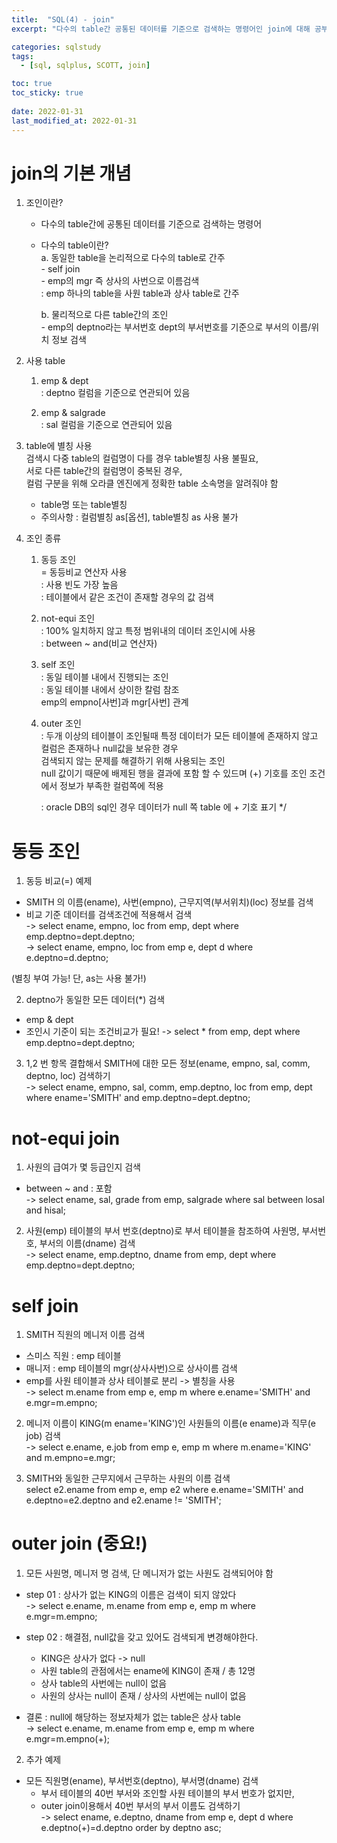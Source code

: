 ```yaml
---
title:  "SQL(4) - join"
excerpt: "다수의 table간 공통된 데이터를 기준으로 검색하는 명령어인 join에 대해 공부해봅시다!"

categories: sqlstudy
tags:
  - [sql, sqlplus, SCOTT, join]

toc: true
toc_sticky: true
 
date: 2022-01-31
last_modified_at: 2022-01-31
---
```


# join의 기본 개념

1. 조인이란?  
	- 다수의 table간에  공통된 데이터를 기준으로 검색하는 명령어  
	- 다수의 table이란?  
		a. 동일한 table을 논리적으로 다수의 table로 간주  
			- self join  
			- emp의 mgr 즉 상사의 사번으로 이름검색  
				: emp 하나의 table을 사원 table과 상사 table로 간주  
  
		b. 물리적으로 다른 table간의 조인  
			- emp의 deptno라는 부서번호 dept의 부서번호를 기준으로 부서의 이름/위치 정보 검색  
  
2. 사용 table  
	1. emp & dept  
	  : deptno 컬럼을 기준으로 연관되어 있음  
  
	 2. emp & salgrade  
	  : sal 컬럼을 기준으로 연관되어 있음  
  
3. table에 별칭 사용  
	검색시 다중 table의 컬럼명이 다를 경우 table별칭 사용 불필요,  
	서로 다른 table간의 컬럼명이 중복된 경우,  
	컬럼 구분을 위해 오라클 엔진에게 정확한 table 소속명을 알려줘야 함  
	- table명 또는 table별칭  
	- 주의사항 : 컬럼별칭 as[옵션], table별칭 as 사용 불가  

4. 조인 종류  
	1. 동등 조인  
		 = 동등비교 연산자 사용  
		 : 사용 빈도 가장 높음  
		 : 테이블에서 같은 조건이 존재할 경우의 값 검색  
  
	2. not-equi 조인  
		: 100% 일치하지 않고 특정 범위내의 데이터 조인시에 사용  
		: between ~ and(비교 연산자)  
  
	3. self 조인  
		: 동일 테이블 내에서 진행되는 조인  
		: 동일 테이블 내에서 상이한 칼럼 참조  
			emp의 empno[사번]과 mgr[사번] 관계  
  
	4. outer 조인  
		: 두개 이상의 테이블이 조인될때 특정 데이터가 모든 테이블에 존재하지 않고 컬럼은 존재하나 null값을 보유한 경우  
		  검색되지 않는 문제를 해결하기 위해 사용되는 조인  
		  null 값이기 때문에 배제된 행을 결과에 포함 할 수 있드며 (+) 기호를 조인 조건에서 정보가 부족한 컬럼쪽에 적용  
  
		: oracle DB의 sql인 경우 데이터가 null 쪽 table 에 + 기호 표기 */  
  
# 동등 조인

1. 동등 비교(=) 예제  
- SMITH 의 이름(ename), 사번(empno), 근무지역(부서위치)(loc) 정보를 검색  
- 비교 기준 데이터를 검색조건에 적용해서 검색  
-> select ename, empno, loc from emp, dept where emp.deptno=dept.deptno;  
-> select ename, empno, loc from emp e, dept d where e.deptno=d.deptno;  
  
(별칭 부여 가능! 단, as는 사용 불가!)
  
  
2. deptno가 동일한 모든 데이터(*) 검색
- emp & dept 
- 조인시 기준이 되는 조건비교가 필요!
-> select * from emp, dept where emp.deptno=dept.deptno;
  
3. 1,2 번 항목 결합해서 SMITH에 대한 모든 정보(ename, empno, sal, comm, deptno, loc) 검색하기  
-> select ename, empno, sal, comm, emp.deptno, loc from emp, dept where ename='SMITH' and emp.deptno=dept.deptno;  
  
  
# not-equi join
  
1. 사원의 급여가 몇 등급인지 검색  
- between ~ and : 포함  
-> select ename, sal, grade from emp, salgrade where sal between losal and hisal;  
  
2. 사원(emp) 테이블의 부서 번호(deptno)로 부서 테이블을 참조하여 사원명, 부서번호, 부서의 이름(dname) 검색  
-> select ename, emp.deptno, dname from emp, dept where emp.deptno=dept.deptno;  
  
  
# self join
  
1. SMITH 직원의 메니저 이름 검색  
- 스미스 직원 : emp 테이블  
- 매니저 : emp 테이블의 mgr(상사사번)으로 상사이름 검색  
- emp를 사원 테이블과 상사 테이블로 분리 -> 별칭을 사용  
-> select m.ename from emp e, emp m where e.ename='SMITH' and e.mgr=m.empno;  
  
2. 메니저 이름이 KING(m ename='KING')인 사원들의 이름(e ename)과 직무(e job) 검색  
-> select e.ename, e.job from emp e, emp m where m.ename='KING' and m.empno=e.mgr;  
  
3. SMITH와 동일한 근무지에서 근무하는 사원의 이름 검색  
select e2.ename from emp e, emp e2 where e.ename='SMITH' and e.deptno=e2.deptno and e2.ename != 'SMITH';  
  
  
# outer join (중요!)
  
1. 모든 사원명, 메니저 명 검색, 단 메니저가 없는 사원도 검색되어야 함  
- step 01 : 상사가 없는 KING의 이름은 검색이 되지 않았다  
-> select e.ename, m.ename from emp e, emp m where e.mgr=m.empno;  
  
- step 02 : 해결점, null값을 갖고 있어도 검색되게 변경해야한다.  
    - KING은 상사가 없다 -> null  
    - 사원 table의 관점에서는 ename에 KING이 존재 / 총 12명    
    - 상사 table의 사번에는 null이 없음  
    - 사원의 상사는 null이 존재 / 상사의 사번에는 null이 없음  
  
- 결론 : null에 해당하는 정보자체가 없는 table은 상사 table  
-> select e.ename, m.ename from emp e, emp m where e.mgr=m.empno(+);  
  
2. 추가 예제  
- 모든 직원명(ename), 부서번호(deptno), 부서명(dname) 검색  
    - 부서 테이블의 40번 부서와 조인할 사원 테이블의 부서 번호가 없지만,  
    - outer join이용해서 40번 부서의 부서 이름도 검색하기  
-> select ename, e.deptno, dname from emp e, dept d where e.deptno(+)=d.deptno order by deptno asc;  
